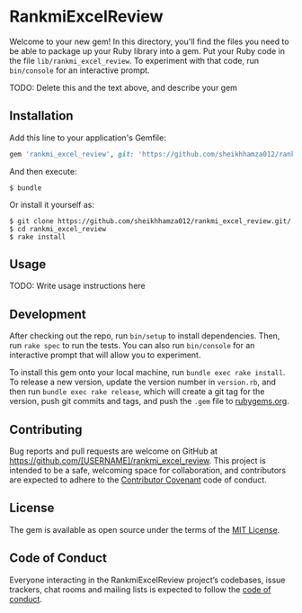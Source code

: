 # RankmiExcelReview

Welcome to your new gem! In this directory, you'll find the files you need to be able to package up your Ruby library into a gem. Put your Ruby code in the file `lib/rankmi_excel_review`. To experiment with that code, run `bin/console` for an interactive prompt.

TODO: Delete this and the text above, and describe your gem

## Installation

Add this line to your application's Gemfile:

```ruby
gem 'rankmi_excel_review', git: 'https://github.com/sheikhhamza012/rankmi_excel_review.git'

```

And then execute:

    $ bundle

Or install it yourself as:

    $ git clone https://github.com/sheikhhamza012/rankmi_excel_review.git/
    $ cd rankmi_excel_review
    $ rake install

## Usage

TODO: Write usage instructions here

## Development

After checking out the repo, run `bin/setup` to install dependencies. Then, run `rake spec` to run the tests. You can also run `bin/console` for an interactive prompt that will allow you to experiment.

To install this gem onto your local machine, run `bundle exec rake install`. To release a new version, update the version number in `version.rb`, and then run `bundle exec rake release`, which will create a git tag for the version, push git commits and tags, and push the `.gem` file to [rubygems.org](https://rubygems.org).

## Contributing

Bug reports and pull requests are welcome on GitHub at https://github.com/[USERNAME]/rankmi_excel_review. This project is intended to be a safe, welcoming space for collaboration, and contributors are expected to adhere to the [Contributor Covenant](http://contributor-covenant.org) code of conduct.

## License

The gem is available as open source under the terms of the [MIT License](https://opensource.org/licenses/MIT).

## Code of Conduct

Everyone interacting in the RankmiExcelReview project’s codebases, issue trackers, chat rooms and mailing lists is expected to follow the [code of conduct](https://github.com/[USERNAME]/rankmi_excel_review/blob/master/CODE_OF_CONDUCT.md).
